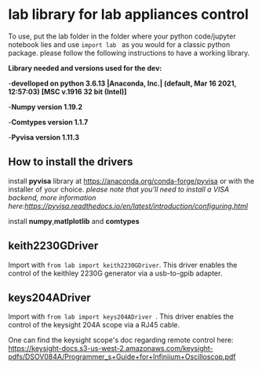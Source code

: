 # **lab library for lab appliances control**

To use, put the lab folder in the folder where your python code/jupyter notebook lies and use  `import lab ` as you would for a classic python package. please follow the following instructions to have a working library.

**Library needed and versions used for the dev:**

-**develloped on python 3.6.13 |Anaconda, Inc.| (default, Mar 16 2021, 12:57:03) [MSC v.1916 32 bit (Intel)]**

-**Numpy version  1.19.2**

-**Comtypes version 1.1.7**

-**Pyvisa version  1.11.3**

## **How to install the drivers**

install **pyvisa** library at https://anaconda.org/conda-forge/pyvisa or with the installer of your choice. 
_please note that you'll need to install a VISA backend, more information here:https://pyvisa.readthedocs.io/en/latest/introduction/configuring.html_

install **numpy**,**matlplotlib** and **comtypes**

## **keith2230GDriver**

Import with  `from lab import keith2230GDriver`. This driver enables the control of the keithley 2230G generator via a usb-to-gpib adapter.

## **keys204ADriver**

Import with  `from lab import keys204ADriver `. This driver enables the control of the keysight 204A scope via a RJ45 cable.

One can find the keysight scope's doc regarding remote control here: https://keysight-docs.s3-us-west-2.amazonaws.com/keysight-pdfs/DSOV084A/Programmer_s+Guide+for+Infiniium+Oscilloscop.pdf



